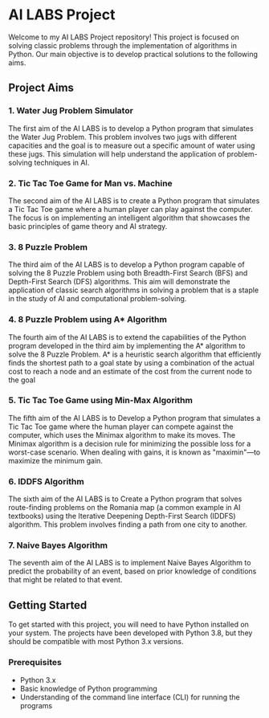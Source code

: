 # AI LABS Project

Welcome to my AI LABS Project repository! This project is focused on solving classic problems through the implementation of algorithms in Python. Our main objective is to develop practical solutions to the following aims.

## Project Aims

### 1. Water Jug Problem Simulator

The first aim of the AI LABS is to develop a Python program that simulates the Water Jug Problem. This problem involves two jugs with different capacities and the goal is to measure out a specific amount of water using these jugs. This simulation will help understand the application of problem-solving techniques in AI.

### 2. Tic Tac Toe Game for Man vs. Machine

The second aim of the AI LABS is to create a Python program that simulates a Tic Tac Toe game where a human player can play against the computer. The focus is on implementing an intelligent algorithm that showcases the basic principles of game theory and AI strategy.

### 3. 8 Puzzle Problem 
The third aim of the AI LABS is to develop a Python program capable of solving the 8 Puzzle Problem using both Breadth-First Search (BFS) and Depth-First Search (DFS) algorithms. This aim will demonstrate the application of classic search algorithms in solving a problem that is a staple in the study of AI and computational problem-solving.

### 4. 8 Puzzle Problem using A* Algorithm
The fourth aim of the AI LABS is to extend the capabilities of the Python program developed in the third aim by implementing the A* algorithm to solve the 8 Puzzle Problem. A* is a heuristic search algorithm that efficiently finds the shortest path to a goal state by using a combination of the actual cost to reach a node and an estimate of the cost from the current node to the goal

### 5. Tic Tac Toe Game using Min-Max Algorithm
The fifth aim of the AI LABS is to Develop a Python program that simulates a Tic Tac Toe game where the human player can compete against the computer, which uses the Minimax algorithm to make its moves. The Minimax algorithm is a decision rule for minimizing the possible loss for a worst-case scenario. When dealing with gains, it is known as "maximin"—to maximize the minimum gain.

### 6. IDDFS Algorithm
The sixth aim of the AI LABS is to Create a Python program that solves route-finding problems on the Romania map (a common example in AI textbooks) using the Iterative Deepening Depth-First Search (IDDFS) algorithm. This problem involves finding a path from one city to another.

### 7. Naive Bayes Algorithm
The seventh aim of the AI LABS is to implement Naive Bayes Algorithm to predict the probability of an event, based on prior knowledge of conditions that might be related to that event.

## Getting Started

To get started with this project, you will need to have Python installed on your system. The projects have been developed with Python 3.8, but they should be compatible with most Python 3.x versions.

### Prerequisites

- Python 3.x
- Basic knowledge of Python programming
- Understanding of the command line interface (CLI) for running the programs